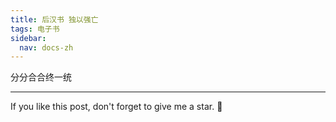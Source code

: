 ```yaml
---
title: 后汉书 独以强亡
tags: 电子书
sidebar:
  nav: docs-zh
---
```


分分合合终一统


<!--more-->

---

If you like this post, don't forget to give me a star. :star2:

